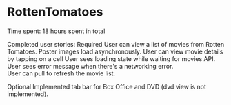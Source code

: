 RottenTomatoes
==============

Time spent: 18 hours spent in total

Completed user stories:
Required
User can view a list of movies from Rotten Tomatoes.  Poster images load asynchronously.
User can view movie details by tapping on a cell
User sees loading state while waiting for movies API.
User sees error message when there's a networking error.  
User can pull to refresh the movie list.

Optional
Implemented tab bar for Box Office and DVD (dvd view is not implemented).



